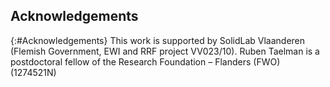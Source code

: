 ## Acknowledgements
{:#Acknowledgements}
This work is supported by SolidLab Vlaanderen (Flemish Government, EWI and RRF project VV023/10). Ruben Taelman is a postdoctoral fellow of the Research Foundation – Flanders (FWO) (1274521N)